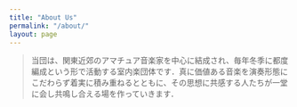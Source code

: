 ```yaml
---
title: "About Us"
permalink: "/about/"
layout: page
---
```


> 当団は、関東近郊のアマチュア音楽家を中心に結成され、毎年冬季に都度編成という形で活動する室内楽団体です．真に価値ある音楽を演奏形態にこだわらず着実に積み重ねるとともに、その思想に共感する人たちが一堂に会し共鳴し合える場を作っていきます．
